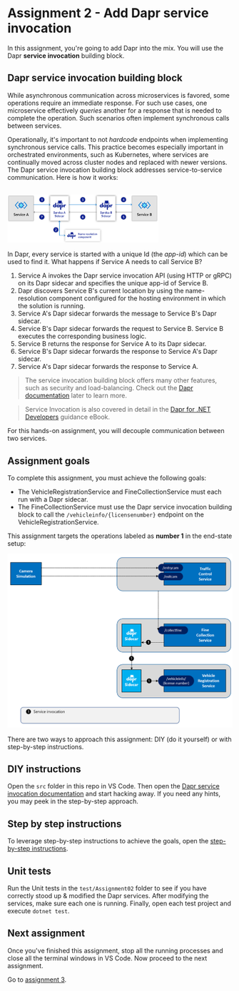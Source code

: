 # Assignment 2 - Add Dapr service invocation

In this assignment, you're going to add Dapr into the mix. You will use the Dapr **service invocation** building block.

## Dapr service invocation building block

While asynchronous communication across microservices is favored, some operations require an immediate response. For such use cases, one microservice effectively *queries* another for a response that is needed to complete the operation. Such scenarios often implement synchronous calls between services.

Operationally, it's important to not *hardcode* endpoints when implementing synchronous service calls. This practice becomes especially important in orchestrated environments, such as Kubernetes, where services are continually moved across cluster nodes and replaced with newer versions. The Dapr service invocation building block addresses service-to-service communication. Here is how it works:

<img src="img/service-invocation.png" style="zoom: 33%;padding-top: 50px;" />

In Dapr, every service is started with a unique Id (the *app-id*) which can be used to find it. What happens if Service A needs to call Service B?

1. Service A invokes the Dapr service invocation API (using HTTP or gRPC) on its Dapr sidecar and specifies the unique app-id of Service B.
1. Dapr discovers Service B's current location by using the name-resolution component configured for the hosting environment in which the solution is running.
1. Service A's Dapr sidecar forwards the message to Service B's Dapr sidecar.
1. Service B's Dapr sidecar forwards the request to Service B.  Service B executes the corresponding business logic.
1. Service B returns the response for Service A to its Dapr sidecar.
1. Service B's Dapr sidecar forwards the response to Service A's Dapr sidecar.
1. Service A's Dapr sidecar forwards the response to Service A.

> The service invocation building block offers many other features, such as security and load-balancing. Check out the [Dapr documentation](https://docs.dapr.io/developing-applications/building-blocks/service-invocation/service-invocation-overview/) later to learn more.

> Service Invocation is also covered in detail in the [Dapr for .NET Developers](https://docs.microsoft.com/dotnet/architecture/dapr-for-net-developers/service-invocation) guidance eBook.

For this hands-on assignment, you will decouple communication between two services.

## Assignment goals

To complete this assignment, you must achieve the following goals:

- The VehicleRegistrationService and FineCollectionService must each run with a Dapr sidecar.
- The FineCollectionService must use the Dapr service invocation building block to call the `/vehicleinfo/{licensenumber}` endpoint on the VehicleRegistrationService.

This assignment targets the operations labeled as **number 1** in the end-state setup:

<img src="img/dapr-setup-assignment02.png" style="zoom: 67%;" />

There are two ways to approach this assignment: DIY (do it yourself) or with step-by-step instructions.

## DIY instructions

Open the `src` folder in this repo in VS Code. Then open the [Dapr service invocation documentation](https://docs.dapr.io/developing-applications/building-blocks/service-invocation/) and start hacking away. If you need any hints, you may peek in the step-by-step approach.

## Step by step instructions

To leverage step-by-step instructions to achieve the goals, open the [step-by-step instructions](step-by-step.md).

## Unit tests

Run the Unit tests in the `test/Assignment02` folder to see if you have correctly stood up & modified the Dapr services. After modifying the services, make sure each one is 
running. Finally, open each test project and execute `dotnet test`.

## Next assignment

Once you've finished this assignment, stop all the running processes and close all the terminal windows in VS Code. Now proceed to the next assignment.

Go to [assignment 3](../Assignment03/README.md).
